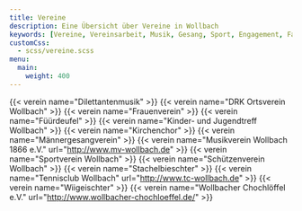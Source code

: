 ```yaml
---
title: Vereine
description: Eine Übersicht über Vereine in Wollbach
keywords: [Vereine, Vereinsarbeit, Musik, Gesang, Sport, Engagement, Fastnacht]
customCss:
  - scss/vereine.scss 
menu:
  main:
    weight: 400
---
```


{{< verein name="Dilettantenmusik" >}}
{{< verein name="DRK Ortsverein Wollbach" >}}
{{< verein name="Frauenverein" >}}
{{< verein name="Füürdeufel" >}}
{{< verein name="Kinder- und Jugendtreff Wollbach" >}}
{{< verein name="Kirchenchor" >}}
{{< verein name="Männergesangverein" >}}
{{< verein name="Musikverein Wollbach 1866 e.V." url="http://www.mv-wollbach.de" >}}
{{< verein name="Sportverein Wollbach" >}}
{{< verein name="Schützenverein Wollbach" >}}
{{< verein name="Stachelbieschter" >}}
{{< verein name="Tennisclub Wollbach" url="http://www.tc-wollbach.de" >}}
{{< verein name="Wiigeischter" >}}
{{< verein name="Wollbacher Chochlöffel e.V." url="http://www.wollbacher-chochloeffel.de/" >}}
